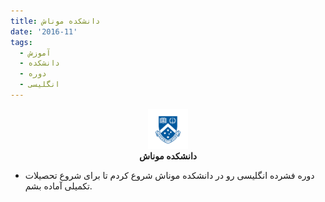 ```yaml
---
title: دانشکده موناش
date: '2016-11'
tags:
  - آموزش
  - دانشکده
  - دوره
  - انگلیسی
---
```

<p align='center'>
  <img src='/assets/stories/monash.png' height='64' /><br />
  <b>دانشکده موناش</b>
</p>

* دوره فشرده انگلیسی رو در دانشکده موناش شروع کردم تا برای شروع تحصیلات تکمیلی آماده بشم.
